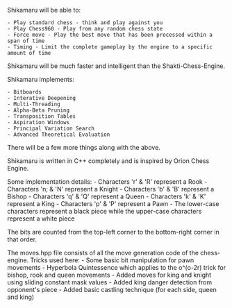 Shikamaru will be able to:

	- Play standard chess - think and play against you
	- Play Chess960 - Play from any random chess state
	- Force move - Play the best move that has been processed within a span of time
	- Timing - Limit the complete gameplay by the engine to a specific amount of time

Shikamaru will be much faster and intelligent than the Shakti-Chess-Engine.

Shikamaru implements:

	- Bitboards
	- Interative Deepening
	- Multi-Threading
	- Alpha-Beta Pruning
	- Transposition Tables
	- Aspiration Windows
	- Principal Variation Search
	- Advanced Theoretical Evaluation

There will be a few more things along with the above.

Shikamaru is written in C++ completely and is inspired by Orion Chess Engine.

Some implementation details:
	- Characters 'r' & 'R' represent a Rook
	- Characters 'n; & 'N' represent a Knight
	- Characters 'b' & 'B' represent a Bishop
	- Characters 'q' & 'Q' represent a Queen
	- Characters 'k' & 'K' represent a King
	- Characters 'p' & 'P' represent a Pawn
	- The lower-case characters represent a black piece while the upper-case characters represent a white piece

The bits are counted from the top-left corner to the bottom-right corner in that order.

The moves.hpp file consists of all the move generation code of the chess-engine. Tricks used here:
	- Some basic bit manipulation for pawn movements
	- Hyperbola Quintessence which applies to the o^(o-2r) trick for bishop, rook and queen movements
	- Added moves for king and knight using sliding constant mask values
	- Added king danger detection from opponent's piece
	- Added basic castling technique (for each side, queen and king)